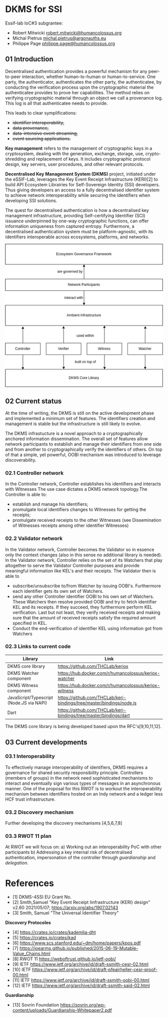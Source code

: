 # DKMS for SSI
Essif-lab IoC#3 subgrantee:

- Robert Mitwicki robert.mitwicki@humancolossus.org
- Michal Pietrus michal.pietrus@argonauths.eu
- Philippe Page philippe.page@humancolossus.org

## 01 Introduction
Decentralised authentication provides a powerful mechanism for any peer-to-peer interaction, whether human-to-human or human-to-service. One party, the authenticator, authenticates the other party, the authenticatee, by conducting the verification process upon the cryptographic material the authenticatee provides to prove her capabilities. The method relies on verifying cryptographic material through an object we call a provenance log. This log is all that authenticatee needs to provide. 

This leads to clear symplifications:
- ~~identifier interoperability,~~
- ~~data provenance,~~
- ~~data-intensive event streaming,~~
- ~~event sourcing applications.~~

**Key management** refers to the management of cryptographic keys in a cryptosystem, dealing with the generation, exchange, storage, use, crypto-shredding and replacement of keys. It includes cryptographic protocol design, key servers, user procedures, and other relevant protocols.

**Decentralised Key Management System (DKMS)** project, initiated under the eSSIF-Lab, leverages the Key Event Receipt Infrastructure (KERI)[2] to build API Ecosystem Librairies for Self-Sovereign Identity (SSI) developers. Thus giving developers an access to a fully decentralised identifier system to achieve network interoperability while securing the identifiers when developing SSI solutions.

The quest for decentralised authentication is how a decentralised key management infrastructure, providing Self-certifying Identifier (SCI) issuance underpinned by one-way cryptographic functions, can offer information uniqueness from captured entropy. Furthermore, a decentralised authentication system must be platform-agnostic, with its identifiers interoperable across ecosystems, platforms, and networks.

![dkms-for-ssi-diagram](media/dkms-diagram.png)

## 02 Current status
At the time of writing, the DKMS is still on the active development phase and implemented a minimum set of features. The identifiers creation and management is stable but the infrastructure is still likely to evolve. 

The DKMS infrastucture is a novel approach to a cryptographically anchored information dissemination. The overall set of features allow network participants to establish and manage their identifiers from one side and from another to cryptographically verify the identifiers of others. On top of that a simple, yet powerful, OOBI mechanism was introduced to leverage discoverability.

### 02.1 Controller network
In the Controller network, Controller establishes his identifiers and interacts with Witnesses The use case dictates a DKMS network topology.The Controller is able to:

- establish and manage his identifiers;
- promulgate local identifiers changes to Witnesses for getting the receipts;
- promulgate received receipts to the other Witnesses (see Dissemination of Witnesses receipts among other identifier Witnesses)


### 02.2 Validator network
In the Validator network, Controller becomes the Validator so in essence only the context changes (also in this sense no additional library is needed). In the Validator network, Controller relies on the set of its Watchers that play altogether to serve the Validator Controller purposes and provide meaningful information like KEL's and their receipts. The Validator then is able to
- subscribe/unsubscribe to/from Watcher by issuing OOBI's. Furthermore each identifier gets its own set of Watchers.
- send any other Controller identifier OOBI to his own set of Watchers. These Watchers then resolve provided OOBI and try to fetch identifier KEL and its receipts. If they succeed, they furthermore perform KEL verification. Last but not least, they verify received receipts and making sure that the amount of received receipts satisfy the required amount specified in KEL.
- Conduct the end-verification of identifier KEL using information got from Watchers

### 02.3 Links to current code
| Library | Link |
| -------- | -------- |
| DKMS core library| https://github.com/THCLab/keriox|
|DKMS Watcher component|https://hub.docker.com/r/humancolossus/keriox-watcher|
|DKMS Witness component|https://hub.docker.com/r/humancolossus/keriox-witness|
|JavaScript/Typescript (Node.JS via NAPI) |https://github.com/THCLab/keri-bindings/tree/master/bindings/node.js|
|Dart|https://github.com/THCLab/keri-bindings/tree/master/bindings/dart|

The DKMS core library is being developed based upon the RFC's[9,10,11,12].

## 03 Current developments
### 03.1 Interoperability
To effectively manage interoperability of identifiers, DKMS requires a governance for shared security responsibility principle. Controllers (members of groups) in the network need sophisticated mechanisms to interact and eventually sign various types of messages in an asynchronous manner.
One of the proposal for this RWOT is to workout the interoperability mechanism between identifiers hosted on an Indy network and a ledger less HCF trust infrastructure. 

### 03.2 Discovery mechanism
Further developing the discovery mechanisms [4,5,6,7,8]

### 03.3 RWOT 11 plan
At RWOT we will focus on:
a) Working out an interoperability PoC with other participants
b) Addressing a key internal risk of decentralised authentication, impersonation of the controller through *guardianship* and *delegation*.


# References

* [1] DKMS-4SSI EU Grant No.
* [2] Smith,Samuel "Key Event Receipt Iinfrastructure (KERI) design" v2.60 2021/05/07; https://arxiv.org/abs/1907.02143
* [3] Smith, Samuel "The Universal Identifier Theory"

**Discovery Protocoles**

* [4] https://crates.io/crates/kademlia-dht
* [5] https://crates.io/crates/kad
* [6] https://www.scs.stanford.edu/~dm/home/papers/kpos.pdf
* [7] https://joearms.github.io/published/2015-06-19-Mutable-Value_Chains.html
* [8] RWOT 11 https://weboftrust.github.io/ietf-oobi/
* [9] IETF https://www.ietf.org/archive/id/draft-ssmith-cesr-02.html
* [10] IETF  https://www.ietf.org/archive/id/draft-pfeairheller-cesr-proof-00.html
* [11] IETF https://www.ietf.org/archive/id/draft-ssmith-oobi-00.html
* [12] IETF https://www.ietf.org/archive/id/draft-ssmith-said-02.html

**Guardianship**

* [13] Sovrin Foundation https://sovrin.org/wp-content/uploads/Guardianship-Whitepaper2.pdf



